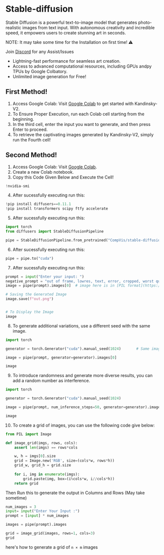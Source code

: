 # Stable-diffusion

Stable Diffusion is a powerful text-to-image model that generates photo-realistic images from text input. With autonomous creativity and incredible speed, it empowers users to create stunning art in seconds.

NOTE: It may take some time for the Installation on first time! ⚠️

Join [Discord](https://discord.gg/P9gGZaXWGR) for any Assist/Issues 

- Lightning-fast performance for seamless art creation.
- Access to advanced computational resources, including GPUs andpy  TPUs by Google Colbatory.
- Unlimited image generation for Free!

## First Method!
1. Access Google Colab: Visit <a href="https://colab.research.google.com/drive/15xE2n24B1UZfsIzfnNSCyh6rYr_AKWtb?usp=sharing" target="_blank">Google Colab</a> to get started with Kandinsky-V2.
2. To Ensure Proper Execution, run each Colab cell starting from the beginning.
3. In the third cell, enter the input you want to generate, and then press Enter to proceed.
4. To retrieve the captivating images generated by Kandinsky-V2, simply run the Fourth cell!

## Second Method!
1. Access Google Colab: Visit [Google Colab](https://colab.research.google.com/).
2. Create a new Colab notebook.
3. Copy this Code Given Below and Execute the Cell!

```python
!nvidia-smi
```

4. After sucessfully executing run this:

```python
!pip install diffusers==0.11.1
!pip install transformers scipy ftfy accelerate
```

5. After sucessfully executing run this:

```python
import torch
from diffusers import StableDiffusionPipeline

pipe = StableDiffusionPipeline.from_pretrained("CompVis/stable-diffusion-v1-4", torch_dtype=torch.float16)
```

6. After sucessfully executing run this:
   
```python
pipe = pipe.to("cuda")
```

7. After sucessfully executing run this:

```python
prompt = input("Enter your input: ")
negative_prompt = "out of frame, lowres, text, error, cropped, worst quality, low quality, jpeg artifacts, ugly, duplicate, morbid, mutilated, out of frame, extra fingers, mutated hands, poorly drawn hands, poorly drawn face, mutation, deformed, blurry, dehydrated, bad anatomy, bad proportions, extra limbs, cloned face, disfigured, gross proportions, malformed limbs, missing arms, missing legs, extra arms, extra legs, fused fingers, too many fingers"
image = pipe(prompt).images[0]  # image here is in [PIL format](https://pillow.readthedocs.io/en/stable/)

# Saving the Generated Image
image.save(f"out.png")


# To Display the Image
image
```

8. To generate additional variations, use a different seed with the same image.

```python
import torch

generator = torch.Generator("cuda").manual_seed(1024)       # Same image with different Seed to generate more diferrent

image = pipe(prompt, generator=generator).images[0]

image
```


9. To introduce randomness and generate more diverse results, you can add a random number as interference.

```python
import torch

generator = torch.Generator("cuda").manual_seed(1024)

image = pipe(prompt, num_inference_steps=50, generator=generator).images[0]   

image
```

10. To create a grid of images, you can use the following code give below:
    
```python
from PIL import Image

def image_grid(imgs, rows, cols):
    assert len(imgs) == rows*cols

    w, h = imgs[0].size
    grid = Image.new('RGB', size=(cols*w, rows*h))
    grid_w, grid_h = grid.size
    
    for i, img in enumerate(imgs):
        grid.paste(img, box=(i%cols*w, i//cols*h))
    return grid
```

Then Run this to generate the output in Columns and Rows (May take sometime)
    
```python
num_images = 3
input= input("Enter Your Input :")
prompt = [input] * num_images

images = pipe(prompt).images

grid = image_grid(images, rows=1, cols=3)
grid
```

here's how to generate a grid of `n × m` images

```python

```









